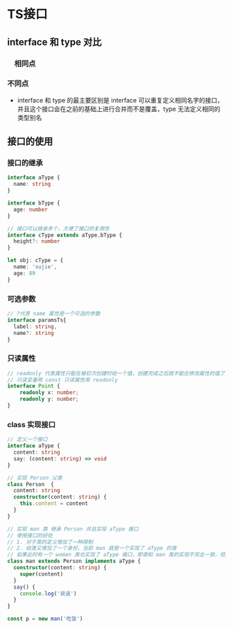 <!--
 * @Author: xujie 1607526161@qq.com
 * @Date: 2022-10-11 17:02:51
 * @LastEditors: xujie 1607526161@qq.com
 * @FilePath: \HTML-CSS-Javascript-\Node.js学习\typescript教程\笔记\TS接口.md
 * @Description: 
-->
# TS接口

## interface 和 type 对比

### 　相同点

### 不同点

* interface 和 type 的最主要区别是 interface 可以重复定义相同名字的接口，并且这个接口会在之前的基础上进行合并而不是覆盖，type 无法定义相同的类型别名

## 接口的使用

### 接口的继承

```ts
interface aType {
  name: string
}

interface bType {
  age: number
}

// 接口可以继承多个，方便了接口的复用性
interface cType extends aType,bType {
  height?: number
}

let obj: cType = {
  name: 'xujie',
  age: 89
}
```

### 可选参数

```ts
// ?代表 name 属性是一个可选的参数
interface paramsTs{
  label: string,
  name?: string
}
```

### 只读属性

```ts
// readonly 代表属性只能在被初次创建时给一个值，创建完成之后就不能在修改属性的值了
// 只读变量用 const 只读属性用 readonly
interface Point {
    readonly x: number;
    readonly y: number;
}
```

### class 实现接口

```ts
// 定义一个接口
interface aType {
  content: string
  say: (content: string) => void
}

// 实现 Person 父类
class Person  {
  content: string
  constructor(content: string) {
    this.content = content
  }
}

// 实现 man 类 继承 Person 并且实现 aType 接口
// 使用接口的好处
// 1. 对于类的定义增加了一种限制
// 2. 给类又增加了一个身份，当前 man 就是一个实现了 aType 的类
// 如果此时有一个 woman 类也实现了 aType 接口，即使和 man 类的实现不完全一致，但是他们都有一个共同的身份就是实现了 aType 的类
class man extends Person implements aType {
  constructor(content: string) {
    super(content)
  }
  say() {
    console.log('说话')
  }
}

const p = new man('吃饭')
```
